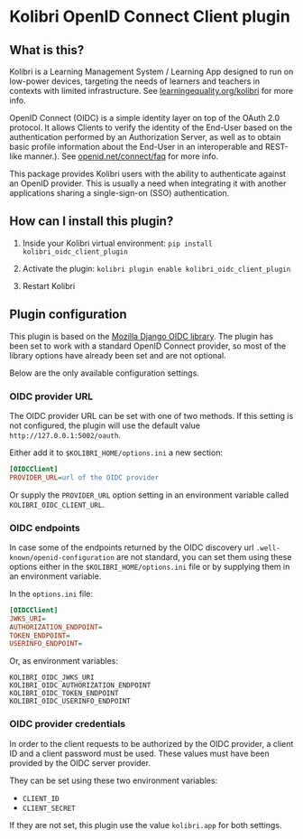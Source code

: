 
# Kolibri OpenID Connect Client plugin

## What is this?

Kolibri is a Learning Management System / Learning App designed to run on low-power devices, targeting the needs of learners and teachers in contexts with limited infrastructure. See [learningequality.org/kolibri](https://learningequality.org/kolibri/) for more info.

OpenID Connect (OIDC) is a simple identity layer on top of the OAuth 2.0 protocol. It allows Clients to verify the identity of the End-User based on the authentication performed by an Authorization Server, as well as to obtain basic profile information about the End-User in an interoperable and REST-like manner.). See [openid.net/connect/faq](https://openid.net/connect/faq/) for more info.

This package provides Kolibri users with the ability to authenticate against an OpenID provider. This is usually a need when integrating it with another applications sharing a single-sign-on (SSO) authentication.


## How can I install this plugin?

1. Inside your Kolibri virtual environment: `pip install kolibri_oidc_client_plugin`

2. Activate the plugin: `kolibri plugin enable kolibri_oidc_client_plugin`

3. Restart Kolibri


## Plugin configuration

This plugin is based on the [Mozilla Django OIDC library](https://mozilla-django-oidc.readthedocs.io/en/stable/). The plugin has been set to work with a standard OpenID Connect provider, so most of the library options have already been set and are not optional.

Below are the only available configuration settings.


### OIDC provider URL

The OIDC provider URL can be set with one of two methods. If this setting is not configured, the plugin will use the default value  `http://127.0.0.1:5002/oauth`.

Either add it to `$KOLIBRI_HOME/options.ini` a new section:

```ini
[OIDCClient]
PROVIDER_URL=url of the OIDC provider
```

Or supply the `PROVIDER_URL` option setting in an environment variable called `KOLIBRI_OIDC_CLIENT_URL`.


### OIDC endpoints

In case some of the endpoints returned by the OIDC discovery url `.well-known/openid-configuration` are not standard, you can set them using these options either in the `$KOLIBRI_HOME/options.ini` file or by supplying them in an environment variable.

In the `options.ini` file:

```ini
[OIDCClient]
JWKS_URI=
AUTHORIZATION_ENDPOINT=
TOKEN_ENDPOINT=
USERINFO_ENDPOINT=
```

Or, as environment variables:

```
KOLIBRI_OIDC_JWKS_URI
KOLIBRI_OIDC_AUTHORIZATION_ENDPOINT
KOLIBRI_OIDC_TOKEN_ENDPOINT
KOLIBRI_OIDC_USERINFO_ENDPOINT
```


### OIDC provider credentials

In order to the client requests to be authorized by the OIDC provider, a client ID and a client password must be used. These values must have been provided by the OIDC server provider.

They can be set using these two environment variables:

* `CLIENT_ID`
* `CLIENT_SECRET`

If they are not set, this plugin use the value `kolibri.app` for both settings.
